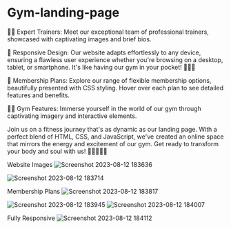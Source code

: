 # Gym-landing-page

🏋️‍♀️ Expert Trainers: Meet our exceptional team of professional trainers, showcased with captivating images and brief bios.

📱 Responsive Design: Our website adapts effortlessly to any device, ensuring a flawless user experience whether you're browsing on a desktop, tablet, or smartphone. It's like having our gym in your pocket! 📱🏃‍♂️

💼 Membership Plans: Explore our range of flexible membership options, beautifully presented with CSS styling. Hover over each plan to see detailed features and benefits.

🏋️‍♂️ Gym Features: Immerse yourself in the world of our gym through captivating imagery and interactive elements.

Join us on a fitness journey that's as dynamic as our landing page. With a perfect blend of HTML, CSS, and JavaScript, we've created an online space that mirrors the energy and excitement of our gym. Get ready to transform your body and soul with us! 🌟🏋️‍♀️🏃‍♂️

Website Images 
![Screenshot 2023-08-12 183636](https://github.com/kunal2507/Topperworld-Task1-Gym-landing-page/assets/110448204/da1f3aaf-6a98-494a-b336-e58442eac7bb)

![Screenshot 2023-08-12 183714](https://github.com/kunal2507/Topperworld-Task1-Gym-landing-page/assets/110448204/a1f51108-bfc6-468d-93d6-607c891923a1)

Membership Plans
![Screenshot 2023-08-12 183817](https://github.com/kunal2507/Topperworld-Task1-Gym-landing-page/assets/110448204/6c1f43a8-abf2-479c-9f5b-df614af7952b)

![Screenshot 2023-08-12 183945](https://github.com/kunal2507/Topperworld-Task1-Gym-landing-page/assets/110448204/c5490cf2-4c84-4347-85f3-4cd3bdd4df3d)
![Screenshot 2023-08-12 184007](https://github.com/kunal2507/Topperworld-Task1-Gym-landing-page/assets/110448204/96d62fea-faed-421a-a7c0-04310d2e1e56)

Fully Responsive 
![Screenshot 2023-08-12 184112](https://github.com/kunal2507/Topperworld-Task1-Gym-landing-page/assets/110448204/43f0d8ed-00fb-4ea4-be6d-23adf7921c1c)







